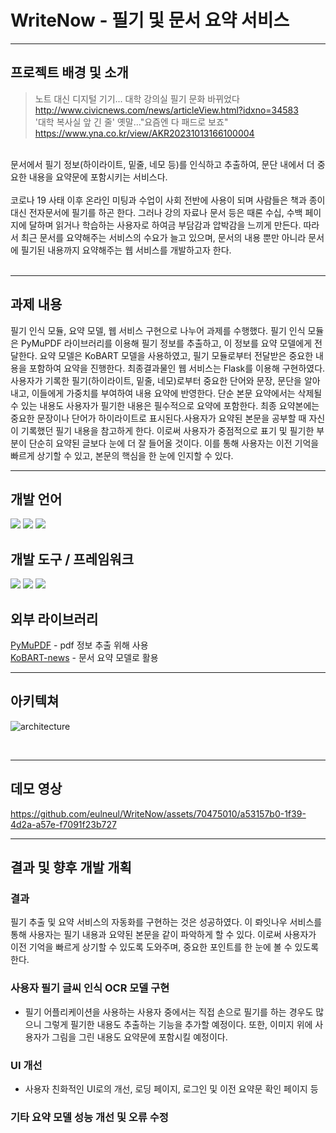 # WriteNow - 필기 및 문서 요약 서비스 
----------
## 프로젝트 배경 및 소개
>노트 대신 디지털 기기... 대학 강의실 필기 문화 바뀌었다 <br/>
>http://www.civicnews.com/news/articleView.html?idxno=34583 <br/>
>'대학 복사실 앞 긴 줄' 옛말…"요즘엔 다 패드로 보죠" <br/>
>https://www.yna.co.kr/view/AKR20231013166100004 <br/>

<br/>
문서에서 필기 정보(하이라이트, 밑줄, 네모 등)를 인식하고 추출하여, 문단 내에서 더 중요한 내용을 요약문에 포함시키는 서비스다.  <br/><br/>
코로나 19 사태 이후 온라인 미팅과 수업이 사회 전반에 사용이 되며 사람들은 책과 종이 대신 전자문서에 필기를 하곤 한다. 
그러나 강의 자료나 문서 등은 때론 수십, 수백 페이지에 달하며 읽거나 학습하는 사용자로 하여금 부담감과 압박감을 느끼게 만든다. 
따라서 최근 문서를 요약해주는 서비스의 수요가 늘고 있으며, 문서의 내용 뿐만 아니라 문서에 필기된 내용까지 요약해주는 웹 서비스를 개발하고자 한다.  <br/>

<br/>

-----------
## 과제 내용
필기 인식 모듈, 요약 모델, 웹 서비스 구현으로 나누어 과제를 수행했다. 필기 인식 모듈은 PyMuPDF 라이브러리를 이용해 필기 정보를 추출하고, 이 정보를 요약 모델에게 전달한다. 요약 모델은 KoBART 모델을 사용하였고, 필기 모듈로부터 전달받은 중요한 내용을 포함하여 요약을 진행한다. 최종결과물인 웹 서비스는 Flask를 이용해 구현하였다. <br/>
사용자가 기록한 필기(하이라이트, 밑줄, 네모)로부터 중요한 단어와 문장, 문단을 알아내고, 이들에게 가중치를 부여하여 내용 요약에 반영한다. 단순 본문 요약에서는 삭제될 수 있는 내용도 사용자가 필기한 내용은 필수적으로 요약에 포함한다. 최종 요약본에는 중요한 문장이나 단어가 하이라이트로 표시된다.사용자가 요약된 본문을 공부할 때 자신이 기록했던 필기 내용을 참고하게 한다. 이로써 사용자가 중점적으로 표기 및 필기한 부분이 단순히 요약된 글보다 눈에 더 잘 들어올 것이다. 이를 통해 사용자는 이전 기억을 빠르게 상기할 수 있고, 본문의 핵심을 한 눈에 인지할 수 있다.


-----------
## 개발 언어

<img src="https://img.shields.io/badge/Python-3776AB?style=flat-square&logo=Python&logoColor=white"/> <img src="https://img.shields.io/badge/CSS3-1572B6?style=flat-square&logo=css3&logoColor=white"/>
<img src="https://img.shields.io/badge/HTML5-E34F26?style=flat-square&logo=html5&logoColor=white"/>
<br/>

## 개발 도구 / 프레임워크
<img src="https://img.shields.io/badge/Flask-000000?style=flat-square&logo=flask&logoColor=white"/> <img src="https://img.shields.io/badge/Google Colab-F9AB00?style=flat-square&logo=Google Colab&logoColor=white"/>
<img src="https://img.shields.io/badge/Visual Studio Code-007ACC?style=flat-square&logo=Visual Studio Code&logoColor=white"/>

## 외부 라이브러리
[PyMuPDF](https://github.com/pymupdf/PyMuPDF) - pdf 정보 추출 위해 사용 <br/>
[KoBART-news](https://huggingface.co/ainize/kobart-news) - 문서 요약 모델로 활용

------
## 아키텍쳐

![architecture](https://github.com/eulneul/WriteNow/assets/70475010/37a58260-b1ec-445b-a752-a27fc169a3df)

<br/>

------
## 데모 영상



https://github.com/eulneul/WriteNow/assets/70475010/a53157b0-1f39-4d2a-a57e-f7091f23b727

------
## 결과 및 향후 개발 개획
### 결과
 필기 추출 및 요약 서비스의 자동화를 구현하는 것은 성공하였다. 이 롸잇나우 서비스를 통해 사용자는 필기 내용과 요약된 본문을 같이 파악하게 할 수 있다. 이로써 사용자가 이전 기억을 빠르게 상기할 수 있도록 도와주며, 중요한 포인트를 한 눈에 볼 수 있도록 한다. <br/>

### 사용자 필기 글씨 인식 OCR 모델 구현
- 필기 어플리케이션을 사용하는 사용자 중에서는 직접 손으로 필기를 하는 경우도 많으니 그렇게 필기한 내용도 추출하는 기능을 추가할 예정이다. 또한, 이미지 위에 사용자가 그림을 그린 내용도 요약문에 포함시킬 예정이다.
### UI 개선
- 사용자 친화적인 UI로의 개선, 로딩 페이지, 로그인 및 이전 요약문 확인 페이지 등

### 기타 요약 모델 성능 개선 및 오류 수정
